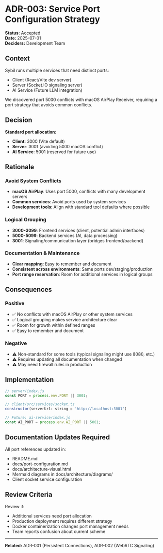 # ADR-003: Service Port Configuration Strategy

**Status:** Accepted  
**Date:** 2025-07-01  
**Deciders:** Development Team  

## Context

Sybil runs multiple services that need distinct ports:

- Client (React/Vite dev server)
- Server (Socket.IO signaling server)  
- AI Service (Future LLM integration)

We discovered port 5000 conflicts with macOS AirPlay Receiver, requiring a port strategy that avoids common conflicts.

## Decision

**Standard port allocation:**
- **Client**: 3000 (Vite default)
- **Server**: 3001 (avoiding 5000 macOS conflict)
- **AI Service**: 5001 (reserved for future use)

## Rationale

### Avoid System Conflicts
- **macOS AirPlay**: Uses port 5000, conflicts with many development servers
- **Common services**: Avoid ports used by system services
- **Development tools**: Align with standard tool defaults where possible

### Logical Grouping
- **3000-3099**: Frontend services (client, potential admin interfaces)
- **5000-5099**: Backend services (AI, data processing)
- **3001**: Signaling/communication layer (bridges frontend/backend)

### Documentation & Maintenance
- **Clear mapping**: Easy to remember and document
- **Consistent across environments**: Same ports dev/staging/production
- **Port range reservation**: Room for additional services in logical groups

## Consequences

### Positive
- ✅ No conflicts with macOS AirPlay or other system services
- ✅ Logical grouping makes service architecture clear
- ✅ Room for growth within defined ranges
- ✅ Easy to remember and document

### Negative
- ⚠️ Non-standard for some tools (typical signaling might use 8080, etc.)
- ⚠️ Requires updating all documentation when changed
- ⚠️ May need firewall rules in production

## Implementation

```javascript
// server/index.js
const PORT = process.env.PORT || 3001;

// client/src/services/socket.ts  
constructor(serverUrl: string = 'http://localhost:3001')

// Future: ai-service/index.js
const AI_PORT = process.env.AI_PORT || 5001;
```

## Documentation Updates Required

All port references updated in:
- README.md
- docs/port-configuration.md
- docs/architecture-visual.html
- Mermaid diagrams in docs/architecture/diagrams/
- Client socket service configuration

## Review Criteria

Review if:
- Additional services need port allocation
- Production deployment requires different strategy
- Docker containerization changes port management needs
- Team reports confusion about current scheme

---

**Related:** ADR-001 (Persistent Connections), ADR-002 (WebRTC Signaling)
